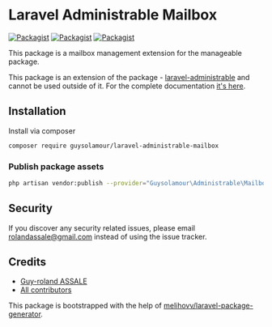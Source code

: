 # Laravel Administrable Mailbox

[![Packagist](https://img.shields.io/packagist/v/guysolamour/laravel-administrable-mailbox.svg)](https://packagist.org/packages/guysolamour/laravel-administrable-mailbox)
[![Packagist](https://poser.pugx.org/guysolamour/laravel-administrable-mailbox/d/total.svg)](https://packagist.org/packages/guysolamour/laravel-administrable-mailbox)
[![Packagist](https://img.shields.io/packagist/l/guysolamour/laravel-administrable-mailbox.svg)](https://packagist.org/packages/guysolamour/laravel-administrable-mailbox)

This package is a mailbox management extension for the manageable package.

This package is an extension of the package - [laravel-administrable](https://github.com/guysolamour/administrable) and cannot be used outside of it.
For the complete documentation [it's here](https://guysolamour.github.io/laravel-administrable/).


## Installation

Install via composer
```bash
composer require guysolamour/laravel-administrable-mailbox
```

### Publish package assets

```bash
php artisan vendor:publish --provider="Guysolamour\Administrable\Mailbox\ServiceProvider"
```

## Security

If you discover any security related issues, please email rolandassale@gmail.com
instead of using the issue tracker.

## Credits

- [Guy-roland ASSALE](https://github.com/guysolamour/laravel-administrable-mailbox)
- [All contributors](https://github.com/guysolamour/laravel-administrable-mailbox/graphs/contributors)

This package is bootstrapped with the help of
[melihovv/laravel-package-generator](https://github.com/melihovv/laravel-package-generator).
